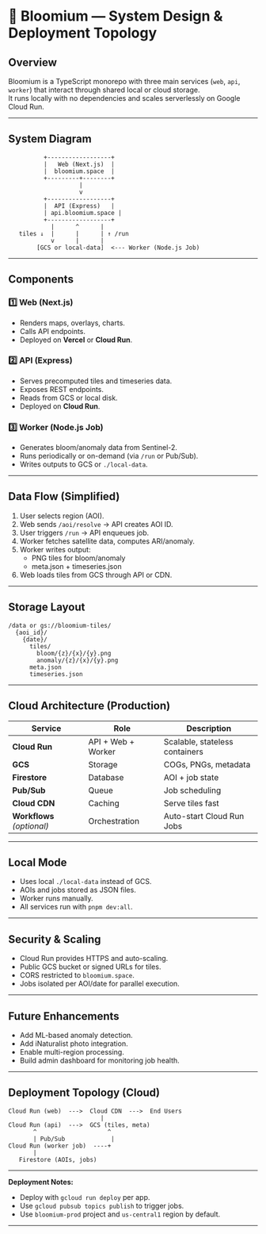 # 🧠 Bloomium — System Design & Deployment Topology

## Overview
Bloomium is a TypeScript monorepo with three main services (`web`, `api`, `worker`) that interact through shared local or cloud storage.  
It runs locally with no dependencies and scales serverlessly on Google Cloud Run.

---

## System Diagram

```text
          +------------------+
          |   Web (Next.js)  |
          |  bloomium.space  |
          +---------+--------+
                    |
                    v
          +------------------+
          |  API (Express)   |
          | api.bloomium.space |
          +------------------+
            |      ^      |
   tiles ↓  |      |      | ↑ /run
            v      |      |
        [GCS or local-data]  <--- Worker (Node.js Job)
```

---

## Components

### 1️⃣ Web (Next.js)
- Renders maps, overlays, charts.
- Calls API endpoints.
- Deployed on **Vercel** or **Cloud Run**.

### 2️⃣ API (Express)
- Serves precomputed tiles and timeseries data.
- Exposes REST endpoints.
- Reads from GCS or local disk.
- Deployed on **Cloud Run**.

### 3️⃣ Worker (Node.js Job)
- Generates bloom/anomaly data from Sentinel-2.
- Runs periodically or on-demand (via `/run` or Pub/Sub).
- Writes outputs to GCS or `./local-data`.

---

## Data Flow (Simplified)

1. User selects region (AOI).  
2. Web sends `/aoi/resolve` → API creates AOI ID.  
3. User triggers `/run` → API enqueues job.  
4. Worker fetches satellite data, computes ARI/anomaly.  
5. Worker writes output:  
   - PNG tiles for bloom/anomaly  
   - meta.json + timeseries.json  
6. Web loads tiles from GCS through API or CDN.

---

## Storage Layout

```
/data or gs://bloomium-tiles/
  {aoi_id}/
    {date}/
      tiles/
        bloom/{z}/{x}/{y}.png
        anomaly/{z}/{x}/{y}.png
      meta.json
      timeseries.json
```

---

## Cloud Architecture (Production)

| Service | Role | Description |
|----------|------|-------------|
| **Cloud Run** | API + Web + Worker | Scalable, stateless containers |
| **GCS** | Storage | COGs, PNGs, metadata |
| **Firestore** | Database | AOI + job state |
| **Pub/Sub** | Queue | Job scheduling |
| **Cloud CDN** | Caching | Serve tiles fast |
| **Workflows** *(optional)* | Orchestration | Auto-start Cloud Run Jobs |

---

## Local Mode
- Uses local `./local-data` instead of GCS.  
- AOIs and jobs stored as JSON files.  
- Worker runs manually.  
- All services run with `pnpm dev:all`.

---

## Security & Scaling
- Cloud Run provides HTTPS and auto-scaling.  
- Public GCS bucket or signed URLs for tiles.  
- CORS restricted to `bloomium.space`.  
- Jobs isolated per AOI/date for parallel execution.

---

## Future Enhancements
- Add ML-based anomaly detection.
- Add iNaturalist photo integration.
- Enable multi-region processing.
- Build admin dashboard for monitoring job health.

---

## Deployment Topology (Cloud)

```
Cloud Run (web)  --->  Cloud CDN  --->  End Users
                          |
Cloud Run (api)  --->  GCS (tiles, meta)
       ^                    ^
       | Pub/Sub             |
Cloud Run (worker job)  ----+
       |
   Firestore (AOIs, jobs)
```

---

**Deployment Notes:**
- Deploy with `gcloud run deploy` per app.
- Use `gcloud pubsub topics publish` to trigger jobs.
- Use `bloomium-prod` project and `us-central1` region by default.

---
